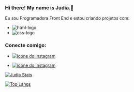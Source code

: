 ### Hi there! My name is Judia.👋

Eu sou Programadora Front End e estou criando projetos com:


- <img src="https://img.shields.io/badge/HTML5-E34F26?style=for-the-badge&logo=html5&logoColor=white" alt="html-logo"/>

- <img src="https://img.shields.io/badge/CSS-239120?&style=for-the-badge&logo=css3&logoColor=white" alt="css-logo"/>

### Conecte comigo:

- <p>
  <a href="https://www.instagram.com/judiaoficial/">
  <img align"left" alt="icone do instagram" width="" src="https://img.shields.io/badge/Instagram-E4405F?style=for-the-badge&logo=instagram&logoColor=white" />
  </a>
  </p>
  
- <p>
  <a href="https://www.linkedin.com/in/judia-desenvolvedora-fullstack">
  <img align"left" alt="icone do instagram" width="" src="https://img.shields.io/badge/LinkedIn-0077B5?style=for-the-badge&logo=linkedin&logoColor=white" />
  </a>
 </p>


[![Judia Stats](https://github-readme-stats.vercel.app/api?username=judiaoficial)](https://github.com/anuraghazra/github-readme-stats)

[![Top Langs](https://github-readme-stats.vercel.app/api/top-langs/?username=judiaoficial)](https://github.com/anuraghazra/github-readme-stats)

